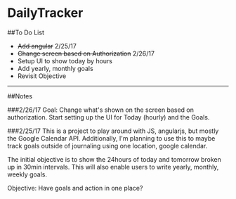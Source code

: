# DailyTracker

##To Do List

<ul>
<li> <del>Add angular</del> 2/25/17
<li> <del>Change screen based on Authorization</del> 2/26/17
<li> Setup UI to show today by hours
<li> Add yearly, monthly goals
<li> Revisit Objective
</ul>


---
##Notes

###2/26/17
Goal: Change what's shown on the screen based on authorization. Start setting up the UI for Today (hourly) and the Goals.

###2/25/17
This is a project to play around with JS, angularjs, but mostly the Google Calendar API. Additionally, I'm planning to use this to maybe track goals outside of journaling using one location, google calendar.

The initial objective is to show the 24hours of today and tomorrow broken up in 30min intervals. This will also enable users to write yearly, monthly, weekly goals.

Objective: Have goals and action in one place?
